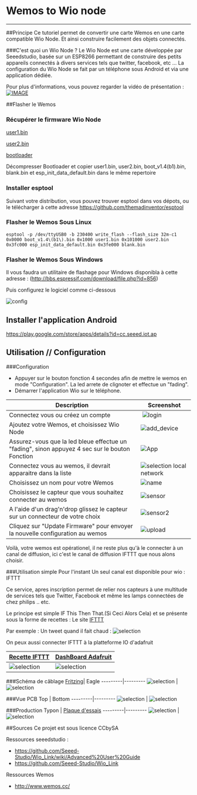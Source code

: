 Wemos to Wio node
=

----
##Principe
Ce tutoriel permet de convertir une carte Wemos en une carte compatible Wio Node. Et ainsi construire facilement des objets connectés.

###C'est quoi un Wio Node ?
Le Wio Node est une carte développée par Seeedstudio, basée sur un ESP8266 permettant de construire des petits appareils connectés à divers services tels que twitter, facebook, etc ...
La configuration du Wio Node se fait par un téléphone sous Android et via une application dédiée.

Pour plus d'informations, vous pouvez regarder la vidéo de présentation :
[![IMAGE](/images/video.png)](https://www.youtube.com/watch?v=N-13m8Lvzxs)


##Flasher le Wemos
### Récupérer le firmware Wio Node
[user1.bin](https://github.com/Seeed-Studio/Wio_Link/raw/master/users_build/local_user_00000000000000000000/user1.bin)

[user2.bin](https://github.com/Seeed-Studio/Wio_Link/raw/master/users_build/local_user_00000000000000000000/user2.bin)

[bootloader](http://www.seeedstudio.com/wiki/images/4/4b/Esp8266sdk1.4.1.zip)

Décompresser Bootloader et copier user1.bin, user2.bin, boot_v1.4(b1).bin, blank.bin et esp_init_data_default.bin dans le même repertoire
### Installer esptool 
Suivant votre distribution, vous pouvez trouver esptool dans vos dépots, ou le télécharger à cette adresse https://github.com/themadinventor/esptool

### Flasher le Wemos Sous Linux

```shell
esptool -p /dev/ttyUSB0 -b 230400 write_flash --flash_size 32m-c1 0x0000 boot_v1.4\(b1\).bin 0x1000 user1.bin 0x101000 user2.bin 0x3fc000 esp_init_data_default.bin 0x3fe000 blank.bin

```
### Flasher le Wemos Sous Windows
Il vous faudra un utilitaire de flashage pour Windows disponibla à cette adresse : (http://bbs.espressif.com/download/file.php?id=856)

Puis configurez le logiciel comme ci-dessous

![config](/images/config_esp.jpeg)

## Installer l'application Android
https://play.google.com/store/apps/details?id=cc.seeed.iot.ap

## Utilisation // Configuration
###Configuration
- Appuyer sur le bouton fonction 4 secondes afin de mettre le wemos en mode "Configuration". La led arrete de clignoter et effectue un "fading".
- Démarrer l'application Wio sur le téléphone.


Description | Screenshot
---------|---------
Connectez vous ou créez un compte | ![login](/images/login.png) 
Ajoutez votre Wemos, et choisissez Wio Node | ![add_device](/images/add_device.png) 
Assurez-vous que la led bleue effectue un "fading", sinon appuyez 4 sec sur le bouton Fonction | ![App](/images/next.png)
Connectez vous au wemos, il devrait apparaitre dans la liste | ![selection local network](/images/reseau_device.png)
Choisissez un nom pour votre Wemos | ![name](/images/device_name.png)
Choisissez le capteur que vous souhaitez connecter au wemos | ![sensor](/images/sensor_choose.png)
A l'aide d'un drag'n'drop glissez le capteur sur un connecteur de votre choix | ![sensor2](/images/sensor_choose2.png)
Cliquez sur "Update Firmware" pour envoyer la nouvelle configuration au wemos | ![upload](/images/upload.png)

Voilà, votre wemos est opérationel, il ne reste plus qu'à le connecter à un canal de diffusion, ici c'est le canal de diffusion IFTTT que nous alons choisir.

###Utilisation simple
Pour l'instant Un seul canal est disponible pour wio : IFTTT 

Ce service, apres inscription permet de relier nos capteurs à une multitude de services tels que Twitter, Facebook et même les lamps connectées de chez philips .. etc.

Le principe est simple IF This Then That.(Si Ceci Alors Cela) et se présente sous la forme de recettes : Le site [IFTTT](https://ifttt.com)

Par exemple :
Un tweet quand il fait chaud :
![selection](/images/recette.png)

On peux aussi connecter IFTTT à la platteforme IO d'adafruit

[Recette IFTTT](https://ifttt.com/recipes/452996-temperature-data-viz)| [DashBoard Adafruit](https://io.adafruit.com/ratjulien/welcome-dashboard)
---------|---------
![selection](/images/recette_ada.png) | ![selection](/images/recette_adafruit.png) 

###Schéma de câblage
[Fritzing](/schema/wemos_wio_sch.fzz)| Eagle
---------|---------
![selection](/images/WioNode_sch_fritzing.png) | ![selection](/images/WioNode_sch_v2.png) 


###Vue PCB
Top | Bottom 
---------|---------
![selection](/3D/wio_shield_v2top.png) | ![selection](/3D/wio_shield_v2.png) 

###Production
Typon | [Plaque d'essais](/schema/wemos_wio_plaque_essais.fzz)
---------|---------
![selection](/images/PCB_v2.png) | ![selection](/images/WioNode_plaque_essais.png) 


##Sources
Ce projet est sous licence CCbySA

Ressources seeedstudio : 
- https://github.com/Seeed-Studio/Wio_Link/wiki/Advanced%20User%20Guide
- https://github.com/Seeed-Studio/Wio_Link

Ressources Wemos
- http://www.wemos.cc/
